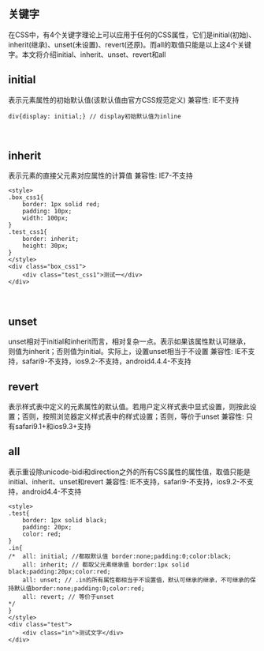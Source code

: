 ## 关键字
在CSS中，有4个关键字理论上可以应用于任何的CSS属性，它们是initial(初始)、inherit(继承)、unset(未设置)、revert(还原)。而all的取值只能是以上这4个关键字。本文将介绍initial、inherit、unset、revert和all
﻿
## initial
表示元素属性的初始默认值(该默认值由官方CSS规范定义)
兼容性: IE不支持
﻿
```
div{display: initial;} // display初始默认值为inline
```
﻿
## inherit
表示元素的直接父元素对应属性的计算值
兼容性: IE7-不支持
﻿
```
<style>
.box_css1{
    border: 1px solid red;
    padding: 10px;
    width: 100px;
}
.test_css1{
    border: inherit;
    height: 30px;
}
</style>
<div class="box_css1">
    <div class="test_css1">测试一</div>
</div>
```
﻿
## unset
unset相对于initial和inherit而言，相对复杂一点。表示如果该属性默认可继承，则值为inherit；否则值为initial。实际上，设置unset相当于不设置
兼容性: IE不支持，safari9-不支持，ios9.2-不支持，android4.4.4-不支持
﻿
## revert
表示样式表中定义的元素属性的默认值。若用户定义样式表中显式设置，则按此设置；否则，按照浏览器定义样式表中的样式设置；否则，等价于unset
兼容性: 只有safari9.1+和ios9.3+支持
﻿
## all
表示重设除unicode-bidi和direction之外的所有CSS属性的属性值，取值只能是initial、inherit、unset和revert
兼容性: IE不支持，safari9-不支持，ios9.2-不支持，android4.4-不支持
﻿
```
<style>
.test{
    border: 1px solid black;
    padding: 20px;
    color: red;
}
.in{
/*  all: initial; //都取默认值 border:none;padding:0;color:black;
    all: inherit; // 都取父元素继承值 border:1px solid black;padding:20px;color:red;
    all: unset; // .in的所有属性都相当于不设置值，默认可继承的继承，不可继承的保持默认值border:none;padding:0;color:red;
    all: revert; // 等价于unset
*/
}
</style>
<div class="test">
    <div class="in">测试文字</div>
</div>
```